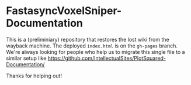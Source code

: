# FastasyncVoxelSniper-Documentation

This is a (preliminiary) repository that restores the lost wiki from the wayback machine. The deployed `index.html` is on the `gh-pages` branch.
We're always looking for people who help us to migrate this single file to a similar setup like https://github.com/IntellectualSites/PlotSquared-Documentation/

Thanks for helping out!

